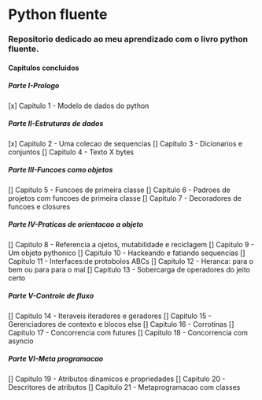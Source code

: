<h1>Python fluente</h1>
<h3>Repositorio dedicado ao meu aprendizado com o livro python fluente.</h3>
<h4>Capitulos concluidos</h4>
<h5>Parte I-Prologo</h5>
 [x] Capitulo 1  - Modelo de dados do python
<h5>Parte II-Estruturas de dados</h5>
 [x] Capitulo 2  - Uma colecao de sequencias
 [] Capitulo 3  - Dicionarios e conjuntos
 [] Capitulo 4  - Texto X bytes
<h5>Parte III-Funcoes como objetos</h5>
 [] Capitulo 5  - Funcoes de primeira classe
 [] Capitulo 6  - Padroes de projetos com funcoes de primeira classe
 [] Capitulo 7  - Decoradores de funcoes e closures 
<h5>Parte IV-Praticas de orientacao a objeto</h5>
 [] Capitulo 8  - Referencia a ojetos, mutabilidade e reciclagem
 [] Capitulo 9  - Um objeto pythonico
 [] Capitulo 10 - Hackeando e fatiando sequencias
 [] Capitulo 11 - Interfaces:de protobolos ABCs
 [] Capitulo 12 - Heranca: para o bem ou para para o mal
 [] Capitulo 13 - Sobercarga de operadores do jeito certo
<h5>Parte V-Controle de fluxo</h5>
 [] Capitulo 14 - Iteraveis iteradores e geradores
 [] Capitulo 15 - Gerenciadores de contexto e blocos else
 [] Capitulo 16 - Corrotinas
 [] Capitulo 17 - Concorrencia com futures
 [] Capitulo 18 - Concorrencia com asyncio
<h5>Parte VI-Meta programacao</h5>
 [] Capitulo 19 - Atributos dinamicos e propriedades
 [] Capitulo 20 - Descritores de atributos
 [] Capitulo 21 - Metaprogramacao com classes
